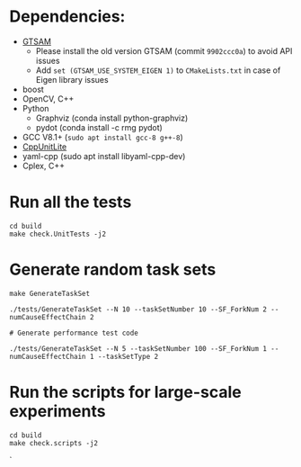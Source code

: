 # Dependencies:
- [GTSAM](https://github.com/borglab/gtsam)
    - Please install the old version GTSAM (commit `9902ccc0a`) to avoid API issues
    - Add `set (GTSAM_USE_SYSTEM_EIGEN 1)` to `CMakeLists.txt` in case of Eigen library issues
- boost
- OpenCV, C++
- Python
    - Graphviz (conda install python-graphviz)
    - pydot (conda install -c rmg pydot)
- GCC V8.1+ (`sudo apt install gcc-8 g++-8`)
- [CppUnitLite](https://github.com/Zephyr06/CppUnitLite) 
- yaml-cpp (sudo apt install libyaml-cpp-dev)
- Cplex, C++

# Run all the tests
```
cd build
make check.UnitTests -j2
```
# Generate random task sets
```
make GenerateTaskSet 

./tests/GenerateTaskSet --N 10 --taskSetNumber 10 --SF_ForkNum 2 --numCauseEffectChain 2

# Generate performance test code

./tests/GenerateTaskSet --N 5 --taskSetNumber 100 --SF_ForkNum 1 --numCauseEffectChain 1 --taskSetType 2
```

# Run the scripts for large-scale experiments
```
cd build
make check.scripts -j2
```
`